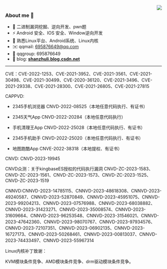 <img align="right" src="https://github-readme-stats.vercel.app/api?username=MiniMangosteen&theme=default&show_icons=true"/>

### About me 👋

- 🔭 二进制漏洞挖掘、逆向开发、pwn题
- ⚡ Android 安全、IOS 安全、Window逆向开发
- 🌱 熟悉Linux平台、Android系统、Linux内核
- ✉️ qqmail: 695876649@qq.com
- 💬 qqgroup: 695876649
- 📝 blog: **[shanzhuli.blog.csdn.net](https://blog.csdn.net/shanzhuli?spm=1010.2135.3001.5343)**

---------------------

CVE：CVE-2022-1253、CVE-2021-3952、CVE-2021-3561、CVE-2021-30498、CVE-2021-30499、CVE-2020-36120、CVE-2021-3496、CVE-2021-29338、CVE-2021-28300、CVE-2021-26805、CVE-2021-27815

CAPPVD:

- 2345手机浏览器 CNVD-2022-08525（本地任意代码执行、有证书）

- 2345天气App CNVD-2022-20284（本地任意代码执行）
- 手机清理王App CNVD-2022-25028（本地任意代码执行、有证书）
- 2345手机助手 CNVD-2022-25020（本地任意代码执行、有证书）
- 地图跑酷App CNVE-2022-38318（本地提权、有证书）

CNVD: CNVD-2023-19945

CNVD众测：关于kingbaseES授权的代码执行漏洞 CNVD-ZC-2023-1583、CNVD-ZC-2023-1561、CNVD-ZC-2023-1573、CNVD-ZC-2023-1525、CNVD-ZC-2023-1519

CNNVD:CNNVD-2023-14785115、CNNVD-2023-48618308、CNNVD-2023-49240587、CNNVD-2023-52870849、CNNVD-2023-45951075、CNNVD-2023-99204213、CNNVD-2023-07576988、CNNVD-2023-68038882、CNNVD-2023-31423271、CNNVD-2023-35008574、CNNVD-2023-31609664、CNNVD-2023-96253548、CNNVD-2023-31546021、CNNVD-2023-47642360、CNNVD-2023-98070767、CNNVD-2023-97934576、CNNVD-2023-72107351、CNNVD-2023-06902135、CNNVD-2023-16727173、CNNVD-2023-50268461、CNNVD-2023-00813037、CNNVD-2023-74433497、CNNVD-2023-55967314



Linux内核补丁致谢：

KVM模块条件竞争、AMD模块条件竞争、drm驱动模块条件竞争。


